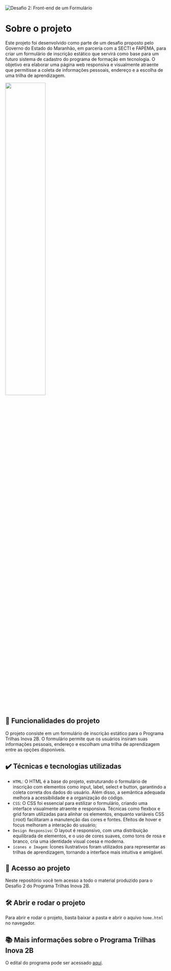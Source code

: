![Desafio 2: Front-end de um Formulário](https://github.com/user-attachments/assets/95c9b009-59fd-400d-a314-b4014d517318)

# Sobre o projeto

Este projeto foi desenvolvido como parte de um desafio proposto pelo Governo do Estado do Maranhão, em parceria com a SECTI e FAPEMA, para criar um formulário de inscrição estático que servirá como base para um futuro sistema de cadastro do programa de formação em tecnologia. O objetivo era elaborar uma página web responsiva e visualmente atraente que permitisse a coleta de informações pessoais, endereço e a escolha de uma trilha de aprendizagem.

<img src="https://github.com/user-attachments/assets/42ac5bae-4f38-48be-bfcd-ee207db6c6d6" width="50%">


## 🔨 Funcionalidades do projeto

O projeto consiste em um formulário de inscrição estático para o Programa Trilhas Inova 2B. O formulário permite que os usuários insiram suas informações pessoais, endereço e escolham uma trilha de aprendizagem entre as opções disponíveis.

## ✔️ Técnicas e tecnologias utilizadas

- `HTML`: O HTML é a base do projeto, estruturando o formulário de inscrição com elementos como input, label, select e button, garantindo a coleta correta dos dados do usuário. Além disso, a semântica adequada melhora a acessibilidade e a organização do código.
- `CSS`: O CSS foi essencial para estilizar o formulário, criando uma interface visualmente atraente e responsiva. Técnicas como flexbox e grid foram utilizadas para alinhar os elementos, enquanto variáveis CSS (:root) facilitaram a manutenção das cores e fontes. Efeitos de hover e focus melhoram a interação do usuário;
- `Design Responsivo`: O layout é responsivo, com uma distribuição equilibrada de elementos, e o uso de cores suaves, como tons de rosa e branco, cria uma identidade visual coesa e moderna.
- `ícones e Imagem`: Ícones ilustrativos foram utilizados para representar as trilhas de aprendizagem, tornando a interface mais intuitiva e amigável.

## 📁 Acesso ao projeto

Neste repositório você tem acesso a todo o material produzido para o Desafio 2 do Programa Trilhas Inova 2B.

## 🛠️ Abrir e rodar o projeto

Para abrir e rodar o projeto, basta baixar a pasta e abrir o aquivo `home.html` no navegador.

## 📚 Mais informações sobre o Programa Trilhas Inova 2B

O edital do programa pode ser acessado [aqui](https://secti.ma.gov.br/uploads/secti/docs/EDITAL_SECTI_FAPEMA_N%C2%BA_07_2024_%E2%80%93_TRILHAS_2B.pdf).
